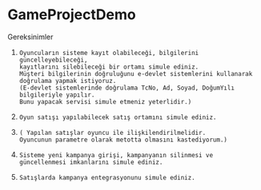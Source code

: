 # GameProjectDemo

Gereksinimler

1.     Oyuncuların sisteme kayıt olabileceği, bilgilerini güncelleyebileceği, 
       kayıtlarını silebileceği bir ortamı simule ediniz. 
       Müşteri bilgilerinin doğruluğunu e-devlet sistemlerini kullanarak doğrulama yapmak istiyoruz. 
       (E-devlet sistemlerinde doğrulama TcNo, Ad, Soyad, DoğumYılı bilgileriyle yapılır. 
       Bunu yapacak servisi simule etmeniz yeterlidir.)

2.     Oyun satışı yapılabilecek satış ortamını simule ediniz.
3.     ( Yapılan satışlar oyuncu ile ilişkilendirilmelidir. 
       Oyuncunun parametre olarak metotta olmasını kastediyorum.)

3.     Sisteme yeni kampanya girişi, kampanyanın silinmesi ve güncellenmesi imkanlarını simule ediniz.

4.     Satışlarda kampanya entegrasyonunu simule ediniz.

